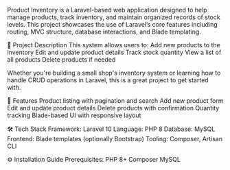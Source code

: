 Product Inventory is a Laravel-based web application designed to help manage products, track inventory, and maintain organized records of stock levels. This project showcases the use of Laravel’s core features including routing, MVC structure, database interactions, and Blade templating.

📝 Project Description
This system allows users to:
Add new products to the inventory
Edit and update product details
Track stock quantity
View a list of all products
Delete products if needed

Whether you're building a small shop's inventory system or learning how to handle CRUD operations in Laravel, this is a great project to get started with.

🚀 Features
Product listing with pagination and search
Add new product form
Edit and update product details
Delete products with confirmation
Quantity tracking
Blade-based UI with responsive layout

🛠 Tech Stack
Framework: Laravel 10
Language: PHP 8
Database: MySQL
Frontend: Blade templates (optionally Bootstrap)
Tooling: Composer, Artisan CLI

⚙️ Installation Guide
Prerequisites:
PHP 8+
Composer
MySQL
